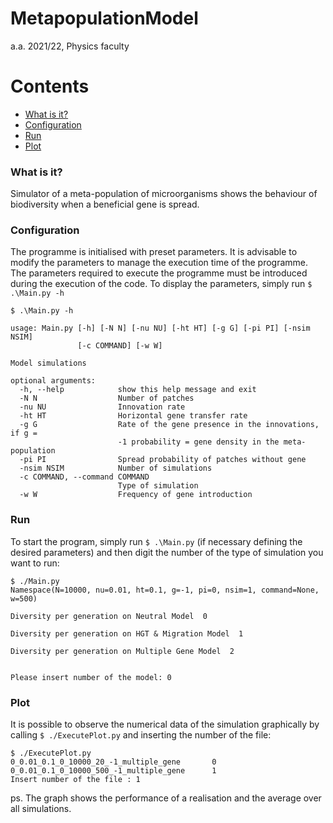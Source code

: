 # MetapopulationModel

a.a. 2021/22, Physics faculty

Contents
========

 * [What is it?](#What)
 * [Configuration](#Configuration)
 * [Run](#Run)
 * [Plot](#Plot)

### What is it?

Simulator of a meta-population of microorganisms shows the behaviour of biodiversity when a beneficial gene is spread.


### Configuration

The programme is initialised with preset parameters. It is advisable to modify the parameters to manage the execution time of the programme.
The parameters required to execute the programme must be introduced during the execution of the code.
To display the parameters, simply run `$ .\Main.py -h`


```shell
$ .\Main.py -h

usage: Main.py [-h] [-N N] [-nu NU] [-ht HT] [-g G] [-pi PI] [-nsim NSIM]
               [-c COMMAND] [-w W]

Model simulations

optional arguments:
  -h, --help            show this help message and exit
  -N N                  Number of patches
  -nu NU                Innovation rate
  -ht HT                Horizontal gene transfer rate
  -g G                  Rate of the gene presence in the innovations, if g =
                        -1 probability = gene density in the meta-population
  -pi PI                Spread probability of patches without gene
  -nsim NSIM            Number of simulations
  -c COMMAND, --command COMMAND
                        Type of simulation
  -w W                  Frequency of gene introduction
```

### Run
To start the program, simply run `$ .\Main.py` (if necessary defining the desired parameters) and then digit the number of the type of simulation you want to run:

```shell
$ ./Main.py 
Namespace(N=10000, nu=0.01, ht=0.1, g=-1, pi=0, nsim=1, command=None, w=500)

Diversity per generation on Neutral Model  0

Diversity per generation on HGT & Migration Model  1

Diversity per generation on Multiple Gene Model  2


Please insert number of the model: 0

```


### Plot
It is possible to observe the numerical data of the simulation graphically by calling `$ ./ExecutePlot.py` and inserting the number of the file:

```shell
$ ./ExecutePlot.py 
0_0.01_0.1_0_10000_20_-1_multiple_gene		 0
0_0.01_0.1_0_10000_500_-1_multiple_gene		 1
Insert number of the file : 1
```
ps. The graph shows the performance of a realisation and the average over all simulations.



